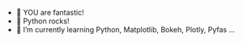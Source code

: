 - 👋 YOU are fantastic!
- 👀 Python rocks!
- 🌱 I’m currently learning Python, Matplotlib, Bokeh, Plotly, Pyfas ...


<!---
XT3V3/XT3V3 is a ✨ special ✨ repository because its `README.md` (this file) appears on your GitHub profile.
You can click the Preview link to take a look at your changes.
--->
